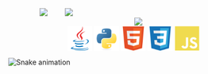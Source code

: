 <div align="left">
        <a href="https://github.com/kaliIinux"></a>
        <img height="170em" src="https://github-readme-streak-stats.herokuapp.com/?user=kaliIinux&theme=github_dark&hide_border=true&count_private=true"/>
        <img height="170em" src="https://github-readme-stats.vercel.app/api/top-langs/?username=kaliIinux&layout=compact&langs_count=7&theme=github_dark&hide_border=true"/>
    </div>
<img src = "chainsaw.gif" width = "250px" align = "right">
<div align="center">
<div style="display: inline_block"><br>
  <img align="center" alt="java" height="50" width="50" src="https://raw.githubusercontent.com/devicons/devicon/master/icons/java/java-original.svg">
  <img align="center" alt="Python" height="50" width="50" src="https://raw.githubusercontent.com/devicons/devicon/master/icons/python/python-original.svg">
  <img align="center" alt="HTML" height="50" width="50" src="https://raw.githubusercontent.com/devicons/devicon/master/icons/html5/html5-original.svg">
  <img align="center" alt="CSS" height="50" width="50" src="https://raw.githubusercontent.com/devicons/devicon/master/icons/css3/css3-original.svg">
  <img align="center" alt="Js" height="50" width="50" src="https://raw.githubusercontent.com/devicons/devicon/master/icons/javascript/javascript-plain.svg">
</div>
</div>
  
 </div>

![Snake animation](https://github.com/UT0P1C/UT0P1C/blob/output/github-contribution-grid-snake.svg)
